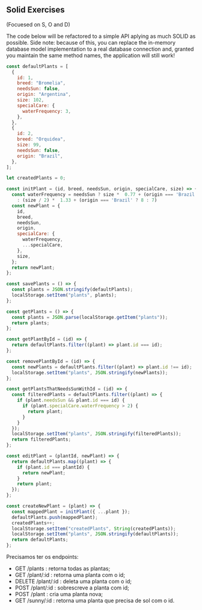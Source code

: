## Solid Exercises

(Focuesed on S, O and D)

The code below will be refactored to a simple API aplying as much SOLID as possible. Side note: because of this, you can replace the in-memory database model implementation to a real database connection and, granted you maintain the same method names, the application will still work!

```javascript
const defaultPlants = [
  {
    id: 1,
    breed: "Bromelia",
    needsSun: false,
    origin: "Argentina",
    size: 102,
    specialCare: {
      waterFrequency: 3,
    },
  },
  {
    id: 2,
    breed: "Orquidea",
    size: 99,
    needsSun: false,
    origin: "Brazil",
  },
];

let createdPlants = 0;

const initPlant = (id, breed, needsSun, origin, specialCare, size) => {
  const waterFrequency = needsSun ? size *  0.77 + (origin === 'Brazil' ? 8 : 7)
    : (size / 2) *  1.33 + (origin === 'Brazil' ? 8 : 7)
  const newPlant = {
    id,
    breed,
    needsSun,
    origin,
    specialCare: {
      waterFrequency,
      ...specialCare,
    },
    size,
  };
  return newPlant;
};

const savePlants = () => {
  const plants = JSON.stringify(defaultPlants);
  localStorage.setItem("plants", plants);
};

const getPlants = () => {
  const plants = JSON.parse(localStorage.getItem("plants"));
  return plants;
};

const getPlantById = (id) => {
  return defaultPlants.filter((plant) => plant.id === id);
};

const removePlantById = (id) => {
  const newPlants = defaultPlants.filter((plant) => plant.id !== id);
  localStorage.setItem("plants", JSON.stringify(newPlants));
};

const getPlantsThatNeedsSunWithId = (id) => {
  const filteredPlants = defaultPlants.filter((plant) => {
    if (plant.needsSun && plant.id === id) {
      if (plant.specialCare.waterFrequency > 2) {
        return plant;
      }
    }
  });
  localStorage.setItem("plants", JSON.stringify(filteredPlants));
  return filteredPlants;
};

const editPlant = (plantId, newPlant) => {
  return defaultPlants.map((plant) => {
    if (plant.id === plantId) {
      return newPlant;
    }
    return plant;
  });
};

const createNewPlant = (plant) => {
  const mappedPlant = initPlant({ ...plant });
  defaultPlants.push(mappedPlant);
  createdPlants++;
  localStorage.setItem("createdPlants", String(createdPlants));
  localStorage.setItem("plants", JSON.stringify(defaultPlants));
  return defaultPlants;
};
```

Precisamos ter os endpoints:

* GET /plants : retorna todas as plantas;
* GET /plant/:id : retorna uma planta com o id;
* DELETE /plant/:id : deleta uma planta com o id;
* POST /plant/:id : sobrescreve a planta com id;
* POST /plant : cria uma planta nova;
* GET /sunny/:id : retorna uma planta que precisa de sol com o id.
